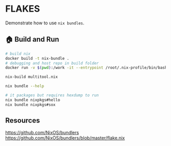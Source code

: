 # FLAKES

Demonstrate how to use `nix bundles`.  

## 🏠 Build and Run

```sh
# build nix
docker build -t nix-bundle .
# debugging and host repo in build folder
docker run -v $(pwd):/work -it --entrypoint /root/.nix-profile/bin/bash nix-bundle
```

```bash
nix-build multitool.nix

nix bundle --help

# it packages but requires hexdump to run
nix bundle nixpkgs#hello
nix bundle nixpkgs#sox

```

## Resources

https://github.com/NixOS/bundlers
https://github.com/NixOS/bundlers/blob/master/flake.nix

